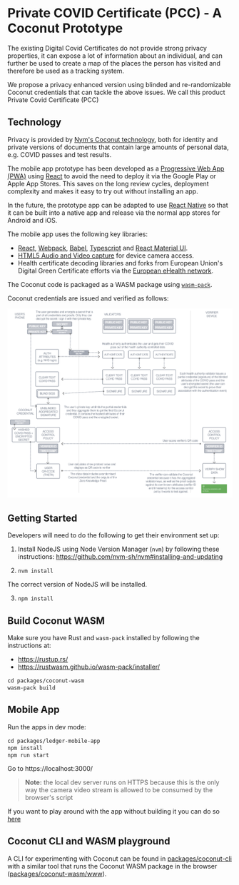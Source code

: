 # Private COVID Certificate (PCC) - A Coconut Prototype

The existing Digital Covid Certificates do not provide strong privacy properties, it can expose a lot of information about an individual, and can further be used to create a map of the places the person has visited and therefore be used as a tracking system.

We propose a privacy enhanced version using blinded and re-randomizable Coconut credentials that can tackle the above issues. We call this product Private Covid Certificate (PCC)

## Technology

Privacy is provided by [Nym's Coconut technology](https://github.com/nymtech/coconut), both for identity and private versions of documents that contain large amounts of personal data, e.g. COVID passes and test results.

The mobile app prototype has been developed as a [Progressive Web App (PWA)](https://web.dev/progressive-web-apps/) using [React](https://reactjs.org/) to avoid the need to deploy it via the Google Play or Apple App Stores. This saves on the long review cycles, deployment complexity and makes it easy to try out without installing an app.

In the future, the prototype app can be adapted to use [React Native](https://reactnative.dev/) so that it can be built into a native app and release via the normal app stores for Android and iOS.

The mobile app uses the following key libraries:

- [React](https://reactjs.org/), 
  [Webpack](https://webpack.js.org/), 
  [Babel](https://babeljs.io/),
  [Typescript](https://www.typescriptlang.org/) and 
  [React Material UI](https://material-ui.com/).
- [HTML5 Audio and Video capture](https://www.html5rocks.com/en/tutorials/getusermedia/intro/) for device camera access.
- Health certificate decoding libraries and forks from European Union's Digital Green Certificate efforts via the [European eHealth network](https://github.com/ehn-dcc-development).

The Coconut code is packaged as a WASM package using [`wasm-pack`](https://github.com/rustwasm/wasm-pack).

Coconut credentials are issued and verified as follows:

![coconut-issuance-msg](docs/pcc-sequence-chart.svg)

## Getting Started

Developers will need to do the following to get their environment set up:

1. Install NodeJS using Node Version Manager (`nvm`) by following these instructions: https://github.com/nvm-sh/nvm#installing-and-updating

2. `nvm install`

The correct version of NodeJS will be installed.

3. `npm install`

## Build Coconut WASM

Make sure you have Rust and `wasm-pack` installed by following the instructions at:
- https://rustup.rs/
- https://rustwasm.github.io/wasm-pack/installer/

```
cd packages/coconut-wasm
wasm-pack build
```

## Mobile App

Run the apps in dev mode:

```
cd packages/ledger-mobile-app
npm install
npm run start
```

Go to https://localhost:3000/

> **Note:** the local dev server runs on HTTPS because this is the only way the camera video stream is allowed to be consumed by the browser's script

If you want to play around with the app without building it you can do so [here](https://nym-pcc.vercel.app/)

## Coconut CLI and WASM playground

A CLI for experimenting with Coconut can be found in [packages/coconut-cli](packages/coconut-cli) with a similar tool that runs the Coconut WASM package in the browser ([packages/coconut-wasm/www](packages/coconut-wasm/www)).
